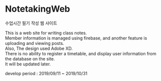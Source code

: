 # NotetakingWeb

수업시간 필기 작성 웹 사이트

This is a web site for writing class notes.  
Member information is managed using firebase, and another feature is uploading and viewing posts.  
Also, The design used Adobe XD.  
There is no ability to register a timetable, and display user information from the database on the site.  
It will be updated later.  

develop period : 2019/09/11 ~ 2019/10/31
